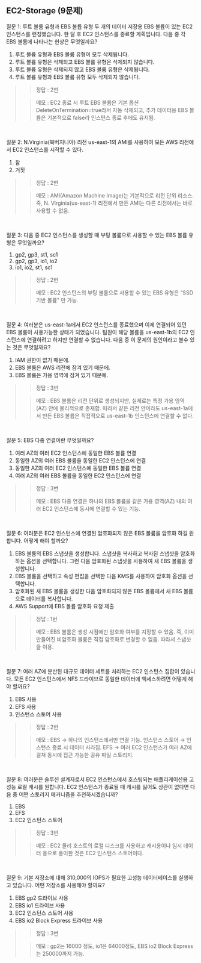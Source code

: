 ## EC2-Storage (9문제)

질문 1: 루트 볼륨 유형과 EBS 볼륨 유형 두 개의 데이터 저장용 EBS 볼륨이 있는 EC2 인스턴스를 런칭했습니다. 한 달 후 EC2 인스턴스를 종료할 계획입니다. 다음 중 각 EBS 볼륨에 나타나는 현상은 무엇일까요?

1. 루트 볼륨 유형과 EBS 볼륨 유형이 모두 삭제됩니다.
2. 루트 볼륨 유형은 삭제되고 EBS 볼륨 유형은 삭제되지 않습니다.
3. 루트 볼륨 유형은 삭제되지 않고 EBS 볼륨 유형은 삭제됩니다.
4. 루트 볼륨 유형과 EBS 볼륨 유형 모두 삭제되지 않습니다.

>> 정답 : 2번
>
>> 메모 : EC2 종료 시 루트 EBS 볼륨은 기본 옵션 DeleteOnTermination=true라서 자동 삭제되고, 추가 데이터용 EBS 볼륨은 기본적으로 false라 인스턴스 종료 후에도 유지됨.

<br>


질문 2: N.Virginia(북버지니아) 리전 us-east-1의 AMI를 사용하여 모든 AWS 리전에서 EC2 인스턴스를 시작할 수 있다.

1. 참
2. 거짓

>> 정답 : 2번
>
>> 메모 : AMI(Amazon Machine Image)는 기본적으로 리전 단위 리소스.
즉, N. Virginia(us-east-1) 리전에서 만든 AMI는 다른 리전에서는 바로 사용할 수 없음.

<br>

질문 3: 다음 중 EC2 인스턴스를 생성할 때 부팅 볼륨으로 사용할 수 있는 EBS 볼륨 유형은 무엇일까요?

1. gp2, gp3, st1, sc1
2. gp2, gp3, io1, io2
3. io1, io2, st1, sc1

>> 정답 : 2번
>
>> 메모 : EC2 인스턴스의 부팅 볼륨으로 사용할 수 있는 EBS 유형은
“SSD 기반 볼륨” 만 가능.

<br>

질문 4: 여러분은 us-east-1a에서 EC2 인스턴스를 종료했으며 이제 연결되어 있던 EBS 볼륨이 사용가능한 상태가 되었습니다. 팀원이 해당 볼륨을 us-east-1b의 EC2 인스턴스에 연결하려고 하지만 연결할 수 없습니다. 다음 중 이 문제의 원인이라고 볼수 있는 것은 무엇일까요?

1. IAM 권한이 없기 때문에.
2. EBS 볼륨은 AWS 리전에 잠겨 있기 때문에.
3. EBS 볼륨은 가용 영역에 잠겨 있기 때문에.

>> 정답 : 3번
>
>> 메모 : EBS 볼륨은 리전 단위로 생성되지만,
실제로는 특정 가용 영역(AZ) 안에 물리적으로 존재함.
따라서 같은 리전 안이라도
us-east-1a에서 만든 EBS 볼륨은
직접적으로 us-east-1b 인스턴스에 연결할 수 없다.

<br>

질문 5: EBS 다중 연결이란 무엇일까요?

1. 여러 AZ의 여러 EC2 인스턴스에 동일한 EBS 볼륨 연결
2. 동일한 AZ의 여러 EBS 볼륨을 동일한 EC2 인스턴스에 연결
3. 동일한 AZ의 여러 EC2 인스턴스에 동일한 EBS 볼륨 연결
4. 여러 AZ의 여러 EBS 볼륨을 동일한 EC2 인스턴스에 연결

>> 정답 : 3번
>
>> 메모 : EBS 다중 연결은
하나의 EBS 볼륨을 같은 가용 영역(AZ) 내의 여러 EC2 인스턴스에 동시에 연결할 수 있는 기능.

<br>


질문 6: 여러분은 EC2 인스턴스에 연결된 암호화되지 않은 EBS 볼륨을 암호화 하길 원합니다. 어떻게 해야 할까요?

1. EBS 볼륨의 EBS 스냅샷을 생성합니다. 스냅샷을 복사하고 복사된 스냅샷을 암호화하는 옵션을 선택합니다. 그런 다음 암호화된 스냅샷을 사용하여 새 EBS 볼륨을 생성합니다.
2. EBS 볼륨을 선택하고 속성 편집을 선택한 다음 KMS를 사용하여 암호화 옵션을 선택합니다.
3. 암호화된 새 EBS 볼륨을 생성한 다음 암호화되지 않은 EBS 볼륨에서 새 EBS 볼륨으로 데이터를 복사합니다.
4. AWS Support에 EBS 볼륨 암호화 요청 제출

>> 정답 : 1번
>
>> 메모 : EBS 볼륨은 생성 시점에만 암호화 여부를 지정할 수 있음.
즉, 이미 만들어진 비암호화 볼륨은 직접 암호화로 변경할 수 없음.
따라서 스냅샷을 이용.

<br>

질문 7: 여러 AZ에 분산된 대규모 데이터 세트를 처리하는 EC2 인스턴스 집합이 있습니다. 모든 EC2 인스턴스에서 NFS 드라이브로 동일한 데이터에 액세스하려면 어떻게 해야 할까요?

1. EBS 사용
2. EFS 사용
3. 인스턴스 스토어 사용

>> 정답 : 2번
>
>> 메모 : EBS → 하나의 인스턴스에서만 연결 가능.
인스턴스 스토어 → 인스턴스 종료 시 데이터 사라짐.
EFS → 여러 EC2 인스턴스가 여러 AZ에 걸쳐 동시에 접근 가능한 공유 파일 스토리지.

<br>

질문 8: 여러분은 솔루션 설계자로서 EC2 인스턴스에서 호스팅되는 애플리케이션용 고성능 로컬 캐시를 원합니다. EC2 인스턴스가 종료될 때 캐시를 잃어도 상관이 없다면 다음 중 어떤 스토리지 메커니즘을 추천하시겠습니까?

1. EBS
2. EFS
3. EC2 인스턴스 스토어

>> 정답 : 3번
>
>> 메모 : EC2 물리 호스트의 로컬 디스크를 사용하고 캐시용이나 임시 데이터 용으로 용이한 것은 EC2 인스턴스 스토어이다.

<br>


질문 9: 기본 저장소에 대해 310,000의 IOPS가 필요한 고성능 데이터베이스를 실행하고 있습니다. 어떤 저장소를 사용해야 할까요?

1. EBS gp2 드라이브 사용
2. EBS io1 드라이브 사용
3. EC2 인스턴스 스토어 사용 
4. EBS io2 Block Express 드라이브 사용

>> 정답 : 3번
>
>> 메모 : gp2는 16000 정도, io1은 64000정도, EBS io2 Block Express는 250000까지 가능. 